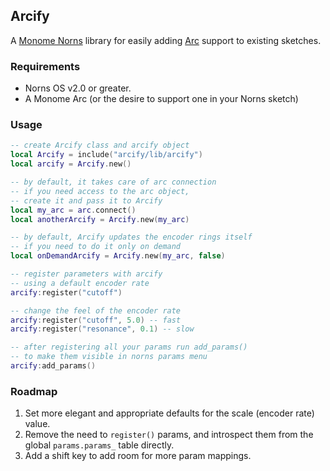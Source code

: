 ## Arcify

A [Monome Norns](https://monome.org/norns/) library for easily adding [Arc](https://monome.org/docs/arc/) support to existing sketches.

### Requirements

* Norns OS v2.0 or greater.
* A Monome Arc (or the desire to support one in your Norns sketch)

### Usage

```lua
-- create Arcify class and arcify object
local Arcify = include("arcify/lib/arcify")
local arcify = Arcify.new()

-- by default, it takes care of arc connection
-- if you need access to the arc object,
-- create it and pass it to Arcify
local my_arc = arc.connect()
local anotherArcify = Arcify.new(my_arc)

-- by default, Arcify updates the encoder rings itself
-- if you need to do it only on demand
local onDemandArcify = Arcify.new(my_arc, false)

-- register parameters with arcify
-- using a default encoder rate
arcify:register("cutoff")

-- change the feel of the encoder rate
arcify:register("cutoff", 5.0) -- fast
arcify:register("resonance", 0.1) -- slow

-- after registering all your params run add_params()
-- to make them visible in norns params menu
arcify:add_params()
```

### Roadmap
1. Set more elegant and appropriate defaults for the scale (encoder rate) value.
2. Remove the need to `register()` params, and introspect them from the global `params.params_` table directly.
3. Add a shift key to add room for more param mappings.
